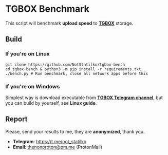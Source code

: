 # TGBOX Benchmark

This script will benchmark **upload speed** to [**TGBOX**](https://github.com/NonProjects/tgbox) storage.

## Build

### If you're on Linux
```
git clone https://github.com/NotStatilko/tgbox-bench
cd tgbox-bench & python3 -m pip install -r requirements.txt
./bench.py # Run benchmark, close all network apps before this
```
### If you're on Windows

Simplest way is download executable from [**TGBOX Telegram channel**](https://t.me/nontgbox/8),
but you can build by yourself, see **Linux guide**.

## Report

Please, send your results to me, they are **anonymized**, thank you.

* **Telegram**: https://t.me/not_statilko
* **Email**: thenonproton@pm.me (ProtonMail)

